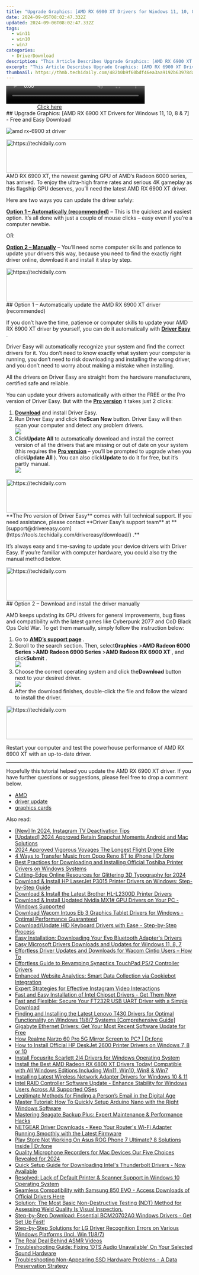 ```yaml
---
title: "Upgrade Graphics: [AMD RX 6900 XT Drivers for Windows 11, 10, 8 & 7] - Free and Easy Download"
date: 2024-09-05T08:02:47.332Z
updated: 2024-09-06T08:02:47.332Z
tags:
  - win11
  - win10
  - win7
categories:
  - DriverDownload
description: "This Article Describes Upgrade Graphics: [AMD RX 6900 XT Drivers for Windows 11, 10, 8 & 7] - Free and Easy Download"
excerpt: "This Article Describes Upgrade Graphics: [AMD RX 6900 XT Drivers for Windows 11, 10, 8 & 7] - Free and Easy Download"
thumbnail: https://thmb.techidaily.com/482b0b9f60bdf46ea3aa9192b63978daf29cfbcce588ef757833463a9f6ee469.png
---
```


<!-- affiliate ads begin -->
<span id="1936838">
					<video width="374" height="48" style="cursor:pointer"
           poster="//a.impactradius-go.com/display-clicktoplayimage/1936838.png"
           onclick="if(!this.playClicked){this.play();this.setAttribute('controls',true);this.playClicked=true;}">
	   <source src="//a.impactradius-go.com/display-ad/18409-1936838">
	   <img src="//a.impactradius-go.com/display-clicktoplayimage/1936838.png" style="border: none; height: 100%; width: 100%; object-fit: contain">
	</video>
	<div style="width:234px;text-align:center"><a href="javascript:window.open(decodeURIComponent('https%3A%2F%2Fcoinrule.sjv.io%2Fc%2F5597632%2F1936838%2F18409'), '_blank');void(0);">Click here</a></div>
</span>
<img height="0" width="0" src="https://imp.pxf.io/i/5597632/1936838/18409" style="position:absolute;visibility:hidden;" border="0" />
<!-- affiliate ads end -->
## Upgrade Graphics: [AMD RX 6900 XT Drivers for Windows 11, 10, 8 & 7] - Free and Easy Download

![amd rx-6900 xt driver](https://images.drivereasy.com/wp-content/uploads/2020/12/amd-rx-6900xt-driver.jpg)

<!-- affiliate ads begin -->
<a href="https://aligracehair.sjv.io/c/5597632/1997680/19272" target="_top" id="1997680">
  <img src="//a.impactradius-go.com/display-ad/19272-1997680" border="0" alt="https://techidaily.com" width="728" height="90"/>
</a>
<img height="0" width="0" src="https://aligracehair.sjv.io/i/5597632/1997680/19272" style="position:absolute;visibility:hidden;" border="0" />
<!-- affiliate ads end -->
 AMD RX 6900 XT, the newest gaming GPU of AMD’s Radeon 6000 series, has arrived. To enjoy the ultra-high frame rates and serious 4K gameplay as this flagship GPU deserves, you’ll need the latest AMD RX 6900 XT driver.

Here are two ways you can update the driver safely:

**[Option 1 – Automatically (recommended)](https://www.drivereasy.com/knowledge/download-amd-rx-6900-xt-driver-for-windows-7-8-10/#option1)**  – This is the quickest and easiest option. It’s all done with just a couple of mouse clicks – easy even if you’re a computer newbie.

OR

**[Option 2 – Manually](https://tools.techidaily.com/drivereasy/download/)**  – You’ll need some computer skills and patience to update your drivers this way, because you need to find the exactly right driver online, download it and install it step by step.

<!-- affiliate ads begin -->
<a href="https://appsumo.8odi.net/c/5597632/2082536/7443" target="_top" id="2082536">
  <img src="//a.impactradius-go.com/display-ad/7443-2082536" border="0" alt="https://techidaily.com" width="728" height="90"/>
</a>
<img height="0" width="0" src="https://appsumo.8odi.net/i/5597632/2082536/7443" style="position:absolute;visibility:hidden;" border="0" />
<!-- affiliate ads end -->
## Option 1 – Automatically update the AMD RX 6900 XT driver (recommended)

 If you don’t have the time, patience or computer skills to update your AMD RX 6900 XT driver by yourself, you can do it automatically with **[Driver Easy](https://tools.techidaily.com/drivereasy/download/)**  .

 Driver Easy will automatically recognize your system and find the correct drivers for it. You don’t need to know exactly what system your computer is running, you don’t need to risk downloading and installing the wrong driver, and you don’t need to worry about making a mistake when installing.

 All the drivers on Driver Easy are straight from the hardware manufacturers, certified safe and reliable.

 You can update your drivers automatically with either the FREE or the Pro version of Driver Easy. But with the **[Pro version](https://tools.techidaily.com/drivereasy/download/)**  it takes just 2 clicks:

1. **[Download](https://tools.techidaily.com/drivereasy/download/)**  and install Driver Easy.
2. Run Driver Easy and click the**Scan Now** button. Driver Easy will then scan your computer and detect any problem drivers.  
![](https://images.drivereasy.com/wp-content/uploads/2020/12/de-1-1-2.jpg)
3. Click**Update All** to automatically download and install the correct version of all the drivers that are missing or out of date on your system (this requires the **[Pro version](https://tools.techidaily.com/drivereasy/download/)**  – you’ll be prompted to upgrade when you click**Update All** ). You can also click**Update** to do it for free, but it’s partly manual.  
![](https://images.drivereasy.com/wp-content/uploads/2020/12/de-6900xt.jpg)

<!-- affiliate ads begin -->
<a href="https://appsumo.8odi.net/c/5597632/2075472/7443" target="_top" id="2075472">
  <img src="//a.impactradius-go.com/display-ad/7443-2075472" border="0" alt="https://techidaily.com" width="728" height="90"/>
</a>
<img height="0" width="0" src="https://appsumo.8odi.net/i/5597632/2075472/7443" style="position:absolute;visibility:hidden;" border="0" />
<!-- affiliate ads end -->
**The Pro version of Driver Easy** comes with full technical support.  
 If you need assistance, please contact **Driver Easy’s support team** at **[support@drivereasy.com](https://tools.techidaily.com/drivereasy/download/) .**

 It’s always easy and time-saving to update your device drivers with Driver Easy. If you’re familiar with computer hardware, you could also try the manual method below.

<!-- affiliate ads begin -->
<a href="https://aligracehair.sjv.io/c/5597632/1902294/19272" target="_top" id="1902294">
  <img src="//a.impactradius-go.com/display-ad/19272-1902294" border="0" alt="https://techidaily.com" width="728" height="90"/>
</a>
<img height="0" width="0" src="https://aligracehair.sjv.io/i/5597632/1902294/19272" style="position:absolute;visibility:hidden;" border="0" />
<!-- affiliate ads end -->
## Option 2 – Download and install the driver manually

 AMD keeps updating its GPU drivers for general improvements, bug fixes and compatibility with the latest games like Cyberpunk 2077 and CoD Black Ops Cold War. To get them manually, simply follow the instruction below:

1. Go to **[AMD’s support page](https://www.amd.com/en/support)**  .
2. Scroll to the search section. Then, select**Graphics** \>**AMD Radeon 6000 Series** \>**AMD Radeon 6900 Series** \>**AMD Radeon RX 6900 XT** , and click**Submit** .  
![](https://images.drivereasy.com/wp-content/uploads/2020/12/amd-6900xt-1.jpg)
3. Choose the correct operating system and click the**Download** button next to your desired driver.  
![](https://images.drivereasy.com/wp-content/uploads/2020/12/amd-6900xt-2.jpg)
4. After the download finishes, double-click the file and follow the wizard to install the driver.
<!-- affiliate ads begin -->
<a href="https://appsumo.8odi.net/c/5597632/2130887/7443" target="_top" id="2130887">
  <img src="//a.impactradius-go.com/display-ad/7443-2130887" border="0" alt="https://techidaily.com" width="728" height="90"/>
</a>
<img height="0" width="0" src="https://appsumo.8odi.net/i/5597632/2130887/7443" style="position:absolute;visibility:hidden;" border="0" />
<!-- affiliate ads end -->

 Restart your computer and test the powerhouse performance of AMD RX 6900 XT with an up-to-date driver.

---

 Hopefully this tutorial helped you update the AMD RX 6900 XT driver. If you have further questions or suggestions, please feel free to drop a comment below.

* [AMD](https://tools.techidaily.com/drivereasy/download/)
* [driver update](https://tools.techidaily.com/drivereasy/download/)
* [graphics cards](https://tools.techidaily.com/drivereasy/download/)

<ins class="adsbygoogle"
     style="display:block"
     data-ad-format="autorelaxed"
     data-ad-client="ca-pub-7571918770474297"
     data-ad-slot="1223367746"></ins>



<ins class="adsbygoogle"
     style="display:block"
     data-ad-client="ca-pub-7571918770474297"
     data-ad-slot="8358498916"
     data-ad-format="auto"
     data-full-width-responsive="true"></ins>

<span class="atpl-alsoreadstyle">Also read:</span>
<div><ul>
<li><a href="https://instagram-videos.techidaily.com/new-in-2024-instagram-tv-deactivation-tips/"><u>[New] In 2024, Instagram TV Deactivation Tips</u></a></li>
<li><a href="https://snapchat-videos.techidaily.com/updated-2024-approved-retain-snapchat-moments-android-and-mac-solutions/"><u>[Updated] 2024 Approved  Retain Snapchat Moments  Android and Mac Solutions</u></a></li>
<li><a href="https://article-helps.techidaily.com/2024-approved-vigorous-voyages-the-longest-flight-drone-elite/"><u>2024 Approved  Vigorous Voyages  The Longest Flight Drone Elite</u></a></li>
<li><a href="https://blog-min.techidaily.com/4-ways-to-transfer-music-from-oppo-reno-8t-to-iphone-drfone-by-drfone-transfer-from-android-transfer-from-android/"><u>4 Ways to Transfer Music from Oppo Reno 8T to iPhone | Dr.fone</u></a></li>
<li><a href="https://win-amazing.techidaily.com/best-practices-for-downloading-and-installing-official-toshiba-printer-drivers-on-windows-systems/"><u>Best Practices for Downloading and Installing Official Toshiba Printer Drivers on Windows Systems</u></a></li>
<li><a href="https://article-posts.techidaily.com/cutting-edge-online-resources-for-glittering-3d-typography-for-2024/"><u>Cutting-Edge Online Resources for Glittering 3D Typography for 2024</u></a></li>
<li><a href="https://win-amazing.techidaily.com/download-and-install-hp-laserjet-p3015-printer-drivers-on-windows-step-by-step-guide/"><u>Download & Install HP LaserJet P3015 Printer Drivers on Windows: Step-by-Step Guide</u></a></li>
<li><a href="https://win-amazing.techidaily.com/download-and-install-the-latest-brother-hl-l2300d-printer-drivers/"><u>Download & Install the Latest Brother HL-L2300D Printer Drivers</u></a></li>
<li><a href="https://win-amazing.techidaily.com/download-and-install-updated-nvidia-mx1-gpu-drivers-on-your-pc-windows-supported/"><u>Download & Install Updated Nvidia MX1# GPU Drivers on Your PC - Windows Supported</u></a></li>
<li><a href="https://win-amazing.techidaily.com/download-wacom-intuos-eb-3-graphics-tablet-drivers-for-windows-optimal-performance-guaranteed/"><u>Download Wacom Intuos Eb 3 Graphics Tablet Drivers for Windows - Optimal Performance Guaranteed</u></a></li>
<li><a href="https://win-amazing.techidaily.com/downloadupdate-hid-keyboard-drivers-with-ease-step-by-step-process/"><u>Download/Update HID Keyboard Drivers with Ease - Step-by-Step Process</u></a></li>
<li><a href="https://win-amazing.techidaily.com/easy-installation-downloading-your-evo-bluetooth-adapters-drivers/"><u>Easy Installation: Downloading Your Evo Bluetooth Adapter's Drivers</u></a></li>
<li><a href="https://win-amazing.techidaily.com/easy-microsoft-drivers-downloads-and-updates-for-windows-11-8-7/"><u>Easy Microsoft Drivers Downloads and Updates for Windows 11, 8, 7</u></a></li>
<li><a href="https://win-amazing.techidaily.com/effortless-driver-updates-and-downloads-for-wacom-cintiq-users-how-to/"><u>Effortless Driver Updates and Downloads for Wacom Cintiq Users – How To</u></a></li>
<li><a href="https://win-amazing.techidaily.com/effortless-guide-to-revamping-synaptics-touchpad-ps2-controller-drivers/"><u>Effortless Guide to Revamping Synaptics TouchPad PS/2 Controller Drivers</u></a></li>
<li><a href="https://some-techniques.techidaily.com/enhanced-website-analytics-smart-data-collection-via-cookiebot-integration/"><u>Enhanced Website Analytics: Smart Data Collection via Cookiebot Integration</u></a></li>
<li><a href="https://instagram-video-recordings.techidaily.com/expert-strategies-for-effective-instagram-video-interactions/"><u>Expert Strategies for Effective Instagram Video Interactions</u></a></li>
<li><a href="https://win-amazing.techidaily.com/fast-and-easy-installation-of-intel-chipset-drivers-get-them-now/"><u>Fast and Easy Installation of Intel Chipset Drivers - Get Them Now</u></a></li>
<li><a href="https://win-amazing.techidaily.com/fast-and-flexible-secure-your-ft232r-usb-uart-driver-with-a-simple-download/"><u>Fast and Flexible: Secure Your FT232R USB UART Driver with a Simple Download</u></a></li>
<li><a href="https://win-amazing.techidaily.com/finding-and-installing-the-latest-lenovo-t430-drivers-for-optimal-functionality-on-windows-1187-systems-comprehensive-guide/"><u>Finding and Installing the Latest Lenovo T430 Drivers for Optimal Functionality on Windows 11/8/7 Systems [Comprehensive Guide]</u></a></li>
<li><a href="https://win-amazing.techidaily.com/gigabyte-ethernet-drivers-get-your-most-recent-software-update-for-free/"><u>Gigabyte Ethernet Drivers: Get Your Most Recent Software Update for Free</u></a></li>
<li><a href="https://screen-mirror.techidaily.com/how-realme-narzo-60-pro-5g-mirror-screen-to-pc-drfone-by-drfone-android/"><u>How Realme Narzo 60 Pro 5G Mirror Screen to PC? | Dr.fone</u></a></li>
<li><a href="https://win-amazing.techidaily.com/how-to-install-official-hp-deskjet-2600-printer-drivers-on-windows-7-8-or-10/"><u>How to Install Official HP DeskJet 2600 Printer Drivers on Windows 7, 8 or 10</u></a></li>
<li><a href="https://win-amazing.techidaily.com/install-focusrite-scarlett-2i4-drivers-for-windows-operating-system/"><u>Install Focusrite Scarlett 2I4 Drivers for Windows Operating System</u></a></li>
<li><a href="https://win-amazing.techidaily.com/install-the-best-amd-radeon-rx-6800-xt-drivers-today-compatible-with-all-windows-editions-including-win11-win10-win8-and-win7/"><u>Install the Best AMD Radeon RX 6800 XT Drivers Today! Compatible with All Windows Editions Including Win11, Win10, Win8 & Win7</u></a></li>
<li><a href="https://win-amazing.techidaily.com/installing-latest-wireless-network-adapter-drivers-for-windows-10-and-11/"><u>Installing Latest Wireless Network Adapter Drivers for Windows 10 & 11</u></a></li>
<li><a href="https://win-amazing.techidaily.com/intel-raid-controller-software-update-enhance-stability-for-windows-users-across-all-supported-oses/"><u>Intel RAID Controller Software Update - Enhance Stability for Windows Users Across All Supported OSes</u></a></li>
<li><a href="https://tech-renaissance.techidaily.com/legitimate-methods-for-finding-a-persons-email-in-the-digital-age/"><u>Legitimate Methods for Finding a Person’s Email in the Digital Age</u></a></li>
<li><a href="https://win-amazing.techidaily.com/master-tutorial-how-to-quickly-setup-arduino-nano-with-the-right-windows-software/"><u>Master Tutorial: How To Quickly Setup Arduino Nano with the Right Windows Software</u></a></li>
<li><a href="https://win-amazing.techidaily.com/mastering-seagate-backup-plus-expert-maintenance-and-performance-hacks/"><u>Mastering Seagate Backup Plus: Expert Maintenance & Performance Hacks</u></a></li>
<li><a href="https://win-amazing.techidaily.com/netgear-driver-downloads-keep-your-routers-wi-fi-adapter-running-smoothly-with-the-latest-firmware/"><u>NETGEAR Driver Downloads - Keep Your Router's Wi-Fi Adapter Running Smoothly with the Latest Firmware</u></a></li>
<li><a href="https://fix-guide.techidaily.com/play-store-not-working-on-asus-rog-phone-7-ultimate-8-solutions-inside-drfone-by-drfone-fix-android-problems-fix-android-problems/"><u>Play Store Not Working On Asus ROG Phone 7 Ultimate? 8 Solutions Inside | Dr.fone</u></a></li>
<li><a href="https://video-screen-grab.techidaily.com/quality-microphone-recorders-for-mac-devices-our-five-choices-revealed-for-2024/"><u>Quality Microphone Recorders for Mac Devices  Our Five Choices Revealed for 2024</u></a></li>
<li><a href="https://win-amazing.techidaily.com/quick-setup-guide-for-downloading-intels-thunderbolt-drivers-now-available/"><u>Quick Setup Guide for Downloading Intel's Thunderbolt Drivers - Now Available</u></a></li>
<li><a href="https://win-amazing.techidaily.com/resolved-lack-of-default-printer-and-scanner-support-in-windows-10-operating-system/"><u>Resolved: Lack of Default Printer & Scanner Support in Windows 10 Operating System</u></a></li>
<li><a href="https://win-amazing.techidaily.com/seamless-compatibility-with-samsung-850-evo-access-downloads-of-official-drivers-here/"><u>Seamless Compatibility with Samsung 850 EVO - Access Downloads of Official Drivers Here</u></a></li>
<li><a href="https://win-amazing.techidaily.com/1722965209491-solution-the-most-basic-non-destructive-testing-ndt-method-for-assessing-weld-quality-is-visual-inspection/"><u>Solution: The Most Basic Non-Destructive Testing (NDT) Method for Assessing Weld Quality Is Visual Inspection.</u></a></li>
<li><a href="https://win-amazing.techidaily.com/step-by-step-download-essential-bcm20702a0-windows-drivers-get-set-up-fast/"><u>Step-by-Step Download: Essential BCM20702A0 Windows Drivers - Get Set Up Fast!</u></a></li>
<li><a href="https://win-amazing.techidaily.com/step-by-step-solutions-for-lg-driver-recognition-errors-on-various-windows-platforms-incl-win-1187/"><u>Step-by-Step Solutions for LG Driver Recognition Errors on Various Windows Platforms (Incl. Win 11/8/7)</u></a></li>
<li><a href="https://youtube-lab.techidaily.com/eal-deal-behind-asmr-videos/"><u>The Real Deal Behind ASMR Videos</u></a></li>
<li><a href="https://win-amazing.techidaily.com/troubleshooting-guide-fixing-dts-audio-unavailable-on-your-selected-sound-hardware/"><u>Troubleshooting Guide: Fixing 'DTS Audio Unavailable' On Your Selected Sound Hardware</u></a></li>
<li><a href="https://win-amazing.techidaily.com/troubleshooting-non-appearing-ssd-hardware-problems-a-data-preservation-strategy/"><u>Troubleshooting Non-Appearing SSD Hardware Problems - A Data Preservation Strategy</u></a></li>
</ul></div>
